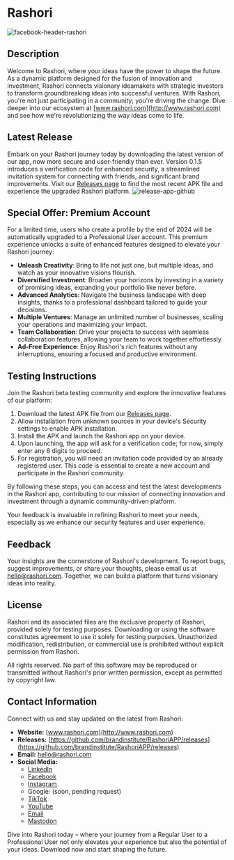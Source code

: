 # Rashori
![facebook-header-rashori](https://github.com/brandinstitute/RashoriAPP/assets/24900300/e85140c5-7e8d-46ab-9912-e01c1fdd40a0)
## Description

Welcome to Rashori, where your ideas have the power to shape the future. As a dynamic platform designed for the fusion of innovation and investment, Rashori connects visionary ideamakers with strategic investors to transform groundbreaking ideas into successful ventures. With Rashori, you're not just participating in a community; you're driving the change. Dive deeper into our ecosystem at [www.rashori.com](http://www.rashori.com) and see how we're revolutionizing the way ideas come to life.

## Latest Release

Embark on your Rashori journey today by downloading the latest version of our app, now more secure and user-friendly than ever. Version 0.1.5 introduces a verification code for enhanced security, a streamlined invitation system for connecting with friends, and significant brand improvements. Visit our [Releases page](https://github.com/brandinstitute/RashoriAPP/releases) to find the most recent APK file and experience the upgraded Rashori platform.
![release-app-github](https://github.com/brandinstitute/RashoriAPP/assets/24900300/f2617bf0-8a55-45e6-863f-9d8e0cf9aaab)

## Special Offer: Premium Account

For a limited time, users who create a profile by the end of 2024 will be automatically upgraded to a Professional User account. This premium experience unlocks a suite of enhanced features designed to elevate your Rashori journey:

- **Unleash Creativity**: Bring to life not just one, but multiple ideas, and watch as your innovative visions flourish.
- **Diversified Investment**: Broaden your horizons by investing in a variety of promising ideas, expanding your portfolio like never before.
- **Advanced Analytics**: Navigate the business landscape with deep insights, thanks to a professional dashboard tailored to guide your decisions.
- **Multiple Ventures**: Manage an unlimited number of businesses, scaling your operations and maximizing your impact.
- **Team Collaboration**: Drive your projects to success with seamless collaboration features, allowing your team to work together effortlessly.
- **Ad-Free Experience**: Enjoy Rashori's rich features without any interruptions, ensuring a focused and productive environment.

## Testing Instructions

Join the Rashori beta testing community and explore the innovative features of our platform:

1. Download the latest APK file from our [Releases page](https://github.com/brandinstitute/RashoriAPP/releases).
2. Allow installation from unknown sources in your device's Security settings to enable APK installation.
3. Install the APK and launch the Rashori app on your device.
4. Upon launching, the app will ask for a verification code; for now, simply enter any 6 digits to proceed.
5. For registration, you will need an invitation code provided by an already registered user. This code is essential to create a new account and participate in the Rashori community.

By following these steps, you can access and test the latest developments in the Rashori app, contributing to our mission of connecting innovation and investment through a dynamic community-driven platform.

Your feedback is invaluable in refining Rashori to meet your needs, especially as we enhance our security features and user experience.

## Feedback

Your insights are the cornerstone of Rashori's development. To report bugs, suggest improvements, or share your thoughts, please email us at hello@rashori.com. Together, we can build a platform that turns visionary ideas into reality.

## License

Rashori and its associated files are the exclusive property of Rashori, provided solely for testing purposes. Downloading or using the software constitutes agreement to use it solely for testing purposes. Unauthorized modification, redistribution, or commercial use is prohibited without explicit permission from Rashori.

All rights reserved. No part of this software may be reproduced or transmitted without Rashori's prior written permission, except as permitted by copyright law.

## Contact Information

Connect with us and stay updated on the latest from Rashori:

- **Website:** [www.rashori.com](http://www.rashori.com)
- **Releases:** [https://github.com/brandinstitute/RashoriAPP/releases](https://github.com/brandinstitute/RashoriAPP/releases)
- **Email:** hello@rashori.com
- **Social Media:**
  - [LinkedIn](https://www.linkedin.com/company/rashori)
  - [Facebook](https://www.facebook.com/rashoricom)
  - [Instagram](https://www.instagram.com/rashoricom)
  - Google: (soon, pending request)
  - [TikTok](http://www.tiktok.com/@rashoricom)
  - [YouTube](https://www.youtube.com/@Rashori)
  - [Email](mailto:hello@rashori.com)
  - [Mastodon](https://mastodon.social/@rashori)


Dive into Rashori today – where your journey from a Regular User to a Professional User not only elevates your experience but also the potential of your ideas. Download now and start shaping the future.

